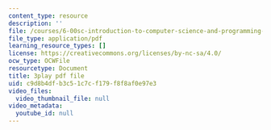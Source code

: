 ```yaml
---
content_type: resource
description: ''
file: /courses/6-00sc-introduction-to-computer-science-and-programming-spring-2011/c9d8b4dfb3c51c7cf179f8f8af0e97e3_pjLbxB9TXJs.pdf
file_type: application/pdf
learning_resource_types: []
license: https://creativecommons.org/licenses/by-nc-sa/4.0/
ocw_type: OCWFile
resourcetype: Document
title: 3play pdf file
uid: c9d8b4df-b3c5-1c7c-f179-f8f8af0e97e3
video_files:
  video_thumbnail_file: null
video_metadata:
  youtube_id: null
---
```

